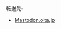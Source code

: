 <div class="redirectMsg">

転送先:

-   [Mastodon.oita.jp](/Mastodon.oita.jp "Mastodon.oita.jp")

</div>

<div class="mw-parser-output">

</div>
